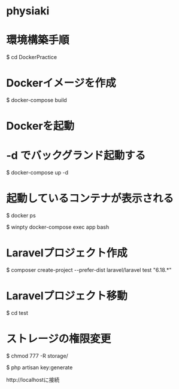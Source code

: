# physiaki
# 環境構築手順
$ cd DockerPractice

# Dockerイメージを作成
$ docker-compose build

# Dockerを起動
# -d でバックグランド起動する
$ docker-compose up -d

# 起動しているコンテナが表示される
$ docker ps

$ winpty docker-compose exec app bash

# Laravelプロジェクト作成
$ composer create-project --prefer-dist laravel/laravel test "6.18.*"

# Laravelプロジェクト移動
$ cd test

# ストレージの権限変更
$ chmod 777 -R storage/

$ php artisan key:generate

http://localhostに接続